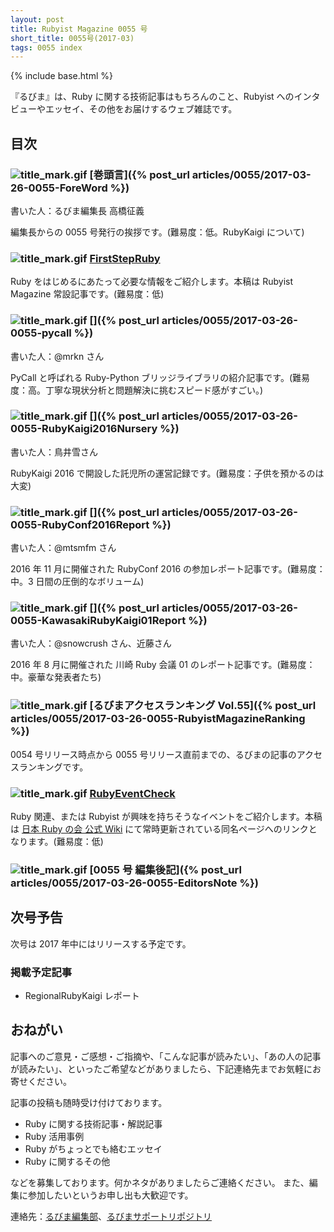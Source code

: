 ```yaml
---
layout: post
title: Rubyist Magazine 0055 号
short_title: 0055号(2017-03)
tags: 0055 index
---
```

{% include base.html %}


『るびま』は、Ruby に関する技術記事はもちろんのこと、Rubyist へのインタビューやエッセイ、その他をお届けするウェブ雑誌です。

## 目次

### ![title_mark.gif]({{base}}{{site.baseurl}}/images/title_mark.gif) [巻頭言]({% post_url articles/0055/2017-03-26-0055-ForeWord %})

書いた人：るびま編集長 高橋征義

編集長からの 0055 号発行の挨拶です。(難易度：低。RubyKaigi について)

### ![title_mark.gif]({{base}}{{site.baseurl}}/images/title_mark.gif) [FirstStepRuby](https://github.com/rubima/rubima/blob/master/first_step_ruby/first-step-ruby-2.0.md)

Ruby をはじめるにあたって必要な情報をご紹介します。本稿は Rubyist Magazine 常設記事です。(難易度：低)

### ![title_mark.gif]({{base}}{{site.baseurl}}/images/title_mark.gif) []({% post_url articles/0055/2017-03-26-0055-pycall %})

書いた人：@mrkn さん

PyCall と呼ばれる Ruby-Python ブリッジライブラリの紹介記事です。(難易度：高。丁寧な現状分析と問題解決に挑むスピード感がすごい。)

### ![title_mark.gif]({{base}}{{site.baseurl}}/images/title_mark.gif) []({% post_url articles/0055/2017-03-26-0055-RubyKaigi2016Nursery %})

書いた人：鳥井雪さん

RubyKaigi 2016 で開設した託児所の運営記録です。(難易度：子供を預かるのは大変)

### ![title_mark.gif]({{base}}{{site.baseurl}}/images/title_mark.gif) []({% post_url articles/0055/2017-03-26-0055-RubyConf2016Report %})

書いた人：@mtsmfm さん

2016 年 11 月に開催された RubyConf 2016 の参加レポート記事です。(難易度：中。3 日間の圧倒的なボリューム)

### ![title_mark.gif]({{base}}{{site.baseurl}}/images/title_mark.gif) []({% post_url articles/0055/2017-03-26-0055-KawasakiRubyKaigi01Report %})

書いた人：@snowcrush さん、近藤さん

2016 年 8 月に開催された 川崎 Ruby 会議 01 のレポート記事です。(難易度：中。豪華な発表者たち)

### ![title_mark.gif]({{base}}{{site.baseurl}}/images/title_mark.gif) [るびまアクセスランキング Vol.55]({% post_url articles/0055/2017-03-26-0055-RubyistMagazineRanking %})

0054 号リリース時点から 0055 号リリース直前までの、るびまの記事のアクセスランキングです。

### ![title_mark.gif]({{base}}{{site.baseurl}}/images/title_mark.gif) [RubyEventCheck](https://github.com/ruby-no-kai/official/wiki/RubyEventCheck)

Ruby 関連、または Rubyist が興味を持ちそうなイベントをご紹介します。本稿は [日本 Ruby の会 公式 Wiki](https://github.com/ruby-no-kai/official/wiki) にて常時更新されている同名ページへのリンクとなります。(難易度：低)

### ![title_mark.gif]({{base}}{{site.baseurl}}/images/title_mark.gif) [0055 号 編集後記]({% post_url articles/0055/2017-03-26-0055-EditorsNote %})

## 次号予告

次号は 2017 年中にはリリースする予定です。

### 掲載予定記事

* RegionalRubyKaigi レポート


## おねがい

記事へのご意見・ご感想・ご指摘や、「こんな記事が読みたい」、「あの人の記事が読みたい」、といったご希望などがありましたら、下記連絡先までお気軽にお寄せください。

記事の投稿も随時受け付けております。

* Ruby に関する技術記事・解説記事
* Ruby 活用事例
* Ruby がちょっとでも絡むエッセイ
* Ruby に関するその他


などを募集しております。何かネタがありましたらご連絡ください。
また、編集に参加したいというお申し出も大歓迎です。

連絡先：[るびま編集部](mailto:magazine@ruby-no-kai.org)、[るびまサポートリポジトリ](https://github.com/rubima/rubima-support)


